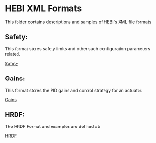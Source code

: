 # HEBI XML Formats

This folder contains descriptions and samples of HEBI's XML file formats

## Safety:

This format stores safety limits and other such configuration parameters related.

[Safety](SAFETY.md)

## Gains:

This format stores the PID gains and control strategy for an actuator.

[Gains](GAINS.md)

## HRDF:

The HRDF Format and examples are defined at:

[HRDF](http://github.com/HebiRobotics/hebi-hrdf)
